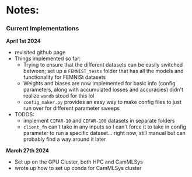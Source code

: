 # Notes:

### Current Implementations


**April 1st 2024**
- revisited github page
- Things implemented so far:
    - Trying to ensure that the different datasets can be easily switched between; set up a `FEMNIST_tests` folder that has all the models and functionality for FEMNISt datasets
    - Weights and biases are now implemented for basic info (config parameters, along with accumulated losses and accuracies) didn't realize `wandb` stood for this lol
    - `config_maker.py` provides an easy way to make config files to just run over for different parameter sweeps
- TODOS:
    - implement `CIFAR-10` and `CIFAR-100` datasets in separate folders
    - `client_fn` can't take in any inputs so I can't force it to take in config parameter to run a specific dataset... right now, still manual but can probably find a way around it later
    


**March 27th 2024**
- Set up on the GPU Cluster, both HPC and CamMLSys
- wrote up how to set up conda for CamMLSys cluster
